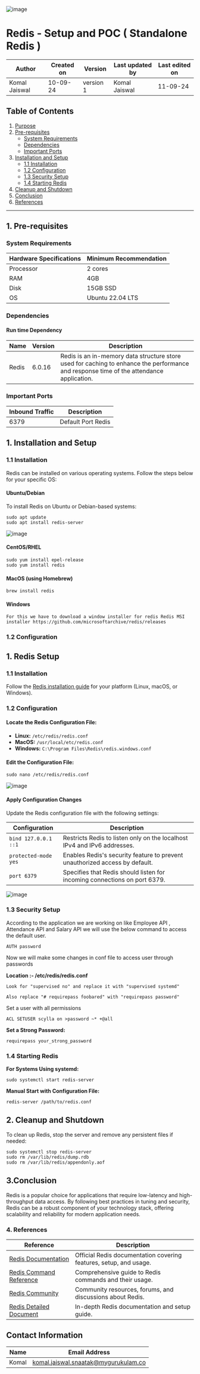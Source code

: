 ![image](https://github.com/user-attachments/assets/11ed2c89-d5d3-4714-abdd-90f74195a6f9)

# Redis - Setup and POC ( Standalone Redis )

| Author      | Created on  | Version    | Last updated by | Last edited on |
|-------------|-------------|------------|-----------------|----------------|
| Komal Jaiswal  | 10-09-24    | version 1  | Komal Jaiswal      | 11-09-24       |

## Table of Contents
1. [Purpose](#1-purpose)
2. [Pre-requisites](#pre-requisites)
   - [System Requirements](#system-requirements)
   - [Dependencies](#dependencies)
   - [Important Ports](#important-ports)
3. [Installation and Setup](#3-installation-and-setup)
   - [1.1 Installation](#31-installation)
   - [1.2 Configuration](#32-configuration)
   - [1.3 Security Setup](#33-security-setup)
   - [1.4 Starting Redis](#34-starting-redis)
4. [Cleanup and Shutdown](#4-cleanup-and-shutdown)
5. [Conclusion](#5-conclusion)
6. [References](#6-references)
---

## 1.  Pre-requisites

### System Requirements

| Hardware Specifications | Minimum Recommendation |
|-------------------------|------------------------|
| Processor               | 2 cores                |
| RAM                     | 4GB                    |
| Disk                    | 15GB SSD               |
| OS                      | Ubuntu 22.04 LTS       |

### Dependencies

#### Run time Dependency

| Name    | Version | Description                                    |
|---------|---------|------------------------------------------------|
| Redis   |  6.0.16 | Redis is an in-memory data structure store used for caching to enhance the performance and response time of the attendance application. |

### Important Ports

| Inbound Traffic | Description                    |
|-----------------|--------------------------------|
| 6379            | Default Port Redis             |



## 1. Installation and Setup

### 1.1 Installation

Redis can be installed on various operating systems. Follow the steps below for your specific OS:

#### Ubuntu/Debian

To install Redis on Ubuntu or Debian-based systems:
```
sudo apt update
sudo apt install redis-server
```
![image](https://github.com/user-attachments/assets/e7f0f4a7-3da0-41c4-8a93-d6d27068258b)

#### CentOS/RHEL
```
sudo yum install epel-release
sudo yum install redis
```

#### MacOS (using Homebrew)
```
brew install redis
```

#### Windows
```
For this we have to download a window installer for redis Redis MSI installer https://github.com/microsoftarchive/redis/releases
```

### 1.2 Configuration

## 1. Redis Setup

### 1.1 Installation
Follow the [Redis installation guide](https://redis.io/download) for your platform (Linux, macOS, or Windows).

### 1.2 Configuration

#### Locate the Redis Configuration File:
- **Linux:** `/etc/redis/redis.conf`
- **MacOS:** `/usr/local/etc/redis.conf`
- **Windows:** `C:\Program Files\Redis\redis.windows.conf`

#### Edit the Configuration File:
```
sudo nano /etc/redis/redis.conf
```
![image](https://github.com/user-attachments/assets/c2feae73-a9f0-4c7e-bf41-b3a728a30f1c)

#### Apply Configuration Changes

Update the Redis configuration file with the following settings:

| Configuration           | Description                                                              |
|-------------------------|--------------------------------------------------------------------------|
| `bind 127.0.0.1 ::1`     | Restricts Redis to listen only on the localhost IPv4 and IPv6 addresses. |
| `protected-mode yes`     | Enables Redis's security feature to prevent unauthorized access by default. |
| `port 6379`              | Specifies that Redis should listen for incoming connections on port 6379.  |


![image](https://github.com/user-attachments/assets/cfa5c160-c3fb-4d6d-8a65-dd2c8569b1ed)

### 1.3 Security Setup

According to the application we are working on like Employee API , Attendance API and Salary API we will use the below command to access the default user.

```
AUTH password
``` 
Now we will make some changes in conf file to access user through passwords 

**Location :- /etc/redis/redis.conf** 

```
Look for "supervised no" and replace it with "supervised systemd"

Also replace "# requirepass foobared" with "requirepass password"

```

Set a user with all permissions 

```
ACL SETUSER scylla on >password ~* +@all
```

**Set a Strong Password:**

```
requirepass your_strong_password
```

### 1.4 Starting Redis

**For Systems Using systemd:**
```
sudo systemctl start redis-server
```
**Manual Start with Configuration File:**
```
redis-server /path/to/redis.conf
```
## 2. Cleanup and Shutdown

To clean up Redis, stop the server and remove any persistent files if needed:
```
sudo systemctl stop redis-server
sudo rm /var/lib/redis/dump.rdb
sudo rm /var/lib/redis/appendonly.aof
```

## 3.Conclusion

Redis is a popular choice for applications that require low-latency and high-throughput data access. By following best practices in tuning and security, Redis can be a robust component of your technology stack, offering scalability and reliability for modern application needs.

### 4. References

| **Reference**                       | **Description**                                                  |
|-------------------------------------|------------------------------------------------------------------|
| [Redis Documentation](https://redis.io/documentation)        | Official Redis documentation covering features, setup, and usage. |
| [Redis Command Reference](https://redis.io/commands)         | Comprehensive guide to Redis commands and their usage.            |
| [Redis Community](https://redis.io/community)                | Community resources, forums, and discussions about Redis.         |
| [Redis Detailed Document](https://github.com/mygurukulam-p10/Documention/blob/main/OT%20MS%20Understanding/Redis/Detailed%20Document/README.md) | In-depth Redis documentation and setup guide.                     |



## Contact Information 
| Name | Email Address |
|:---:|:---:|
| Komal | komal.jaiswal.snaatak@mygurukulam.co |

